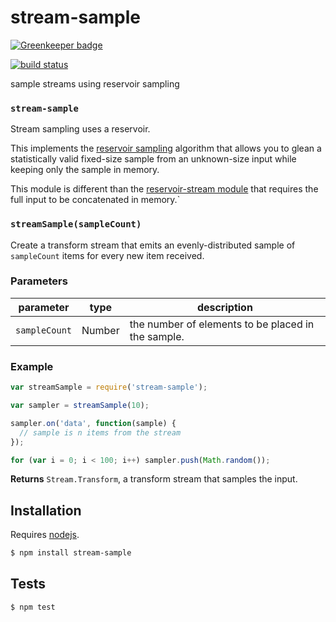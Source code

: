 # stream-sample

[![Greenkeeper badge](https://badges.greenkeeper.io/tmcw/stream-sample.svg)](https://greenkeeper.io/)

[![build status](https://secure.travis-ci.org/tmcw/stream-sample.png)](http://travis-ci.org/tmcw/stream-sample)

sample streams using reservoir sampling


### `stream-sample`

Stream sampling uses a reservoir.

This implements the [reservoir sampling](http://en.wikipedia.org/wiki/Reservoir_sampling)
algorithm that allows you to glean a statistically valid fixed-size sample
from an unknown-size input while keeping only the sample in memory.

This module is different than the [reservoir-stream module](https://github.com/kesla/reservoir-stream)
that requires the full input to be concatenated in memory.`




### `streamSample(sampleCount)`

Create a transform stream that emits an evenly-distributed
sample of `sampleCount` items for every new item received.


### Parameters

| parameter     | type   | description                                        |
| ------------- | ------ | -------------------------------------------------- |
| `sampleCount` | Number | the number of elements to be placed in the sample. |


### Example

```js
var streamSample = require('stream-sample');

var sampler = streamSample(10);

sampler.on('data', function(sample) {
  // sample is n items from the stream
});

for (var i = 0; i < 100; i++) sampler.push(Math.random());
```


**Returns** `Stream.Transform`, a transform stream that samples the input.

## Installation

Requires [nodejs](http://nodejs.org/).

```sh
$ npm install stream-sample
```

## Tests

```sh
$ npm test
```


